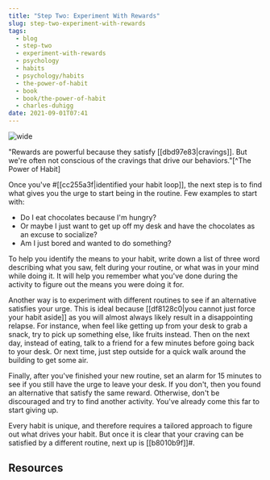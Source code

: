```yaml
---
title: "Step Two: Experiment With Rewards"
slug: step-two-experiment-with-rewards
tags:
  - blog
  - step-two
  - experiment-with-rewards
  - psychology
  - habits
  - psychology/habits
  - the-power-of-habit
  - book
  - book/the-power-of-habit
  - charles-duhigg
date: 2021-09-01T07:41
---
```



![wide](https://p0.pxfuel.com/preview/543/645/127/chemistry-lab-experiment-chemist.jpg "image from Pxfuel (cc)")

"Rewards are powerful because they satisfy [[dbd97e83|cravings]]. But we're
often not conscious of the cravings that drive our behaviors."[^The Power of
Habit]

Once you've #[[cc255a3f|identified your habit loop]], the next step is to find
what gives you the urge to start being in the routine. Few examples to start
with:

- Do I eat chocolates because I'm hungry?
- Or maybe I just want to get up off my desk and have the chocolates as an
  excuse to socialize?
- Am I just bored and wanted to do something?

To help you identify the means to your habit, write down a list of three word
describing what you saw, felt during your routine, or what was in your mind
while doing it. It will help you remember what you've done during the activity
to figure out the means you were doing it for.

Another way is to experiment with different routines to see if an alternative
satisfies your urge. This is ideal because
[[df8128c0|you cannot just force your habit aside]] as you will almost always
likely result in a disappointing relapse. For instance, when feel like getting
up from your desk to grab a snack, try to pick up something else, like fruits
instead. Then on the next day, instead of eating, talk to a friend for a few
minutes before going back to your desk. Or next time, just step outside for
a quick walk around the building to get some air.

Finally, after you've finished your new routine, set an alarm for 15 minutes to
see if you still have the urge to leave your desk. If you don't, then you found
an alternative that satisfy the same reward. Otherwise, don't be discouraged and
try to find another activity. You've already come this far to start giving up.

Every habit is unique, and therefore requires a tailored approach to figure out
what drives your habit. But once it is clear that your craving can be satisfied
by a different routine, next up is [[b8010b9f]]#.

## Resources

[^The Power of Habit]: The Power of Habit by Charles Duhigg: Appendix: A Reader's Guide to Using These Ideas

